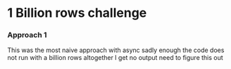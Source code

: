 # 1 Billion rows challenge

### Approach 1  
This was the most naive approach with async sadly enough the code does not run with a billion rows altogether I get no output need to figure this out